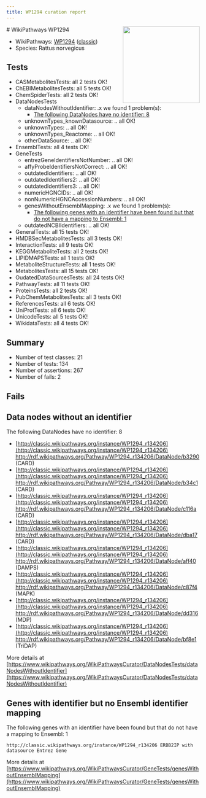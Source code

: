 ```yaml
---
title: WP1294 curation report
---
```


<img style="float: right; width: 200px" src="https://upload.wikimedia.org/wikipedia/commons/thumb/8/83/Wplogo_with_text_500.png/640px-Wplogo_with_text_500.png" />
# WikiPathways WP1294

* WikiPathways: [WP1294](https://wikipathways.org/pathways/WP1294) ([classic](https://classic.wikipathways.org/instance/WP1294))
* Species: Rattus norvegicus
## Tests
* CASMetabolitesTests: all 2 tests OK!
* ChEBIMetabolitesTests: all 5 tests OK!
* ChemSpiderTests: all 2 tests OK!
* DataNodesTests
    * dataNodesWithoutIdentifier: .x we found 1 problem(s):
        * [The following DataNodes have no identifier: 8](#d2d32fa7)
    * unknownTypes_knownDatasource: .. all OK!
    * unknownTypes: .. all OK!
    * unknownTypes_Reactome: .. all OK!
    * otherDataSource: .. all OK!
* EnsemblTests: all 4 tests OK!
* GeneTests
    * entrezGeneIdentifiersNotNumber: .. all OK!
    * affyProbeIdentifiersNotCorrect: .. all OK!
    * outdatedIdentifiers: .. all OK!
    * outdatedIdentifiers2: .. all OK!
    * outdatedIdentifiers3: .. all OK!
    * numericHGNCIDs: .. all OK!
    * nonNumericHGNCAccessionNumbers: .. all OK!
    * genesWithoutEnsemblMapping: .x we found 1 problem(s):
        * [The following genes with an identifier have been found but that do not have a mapping to Ensembl: 1](#40286d83)
    * outdatedNCBIIdentifiers: .. all OK!
* GeneralTests: all 15 tests OK!
* HMDBSecMetabolitesTests: all 3 tests OK!
* InteractionTests: all 9 tests OK!
* KEGGMetaboliteTests: all 2 tests OK!
* LIPIDMAPSTests: all 1 tests OK!
* MetaboliteStructureTests: all 1 tests OK!
* MetabolitesTests: all 15 tests OK!
* OudatedDataSourcesTests: all 24 tests OK!
* PathwayTests: all 11 tests OK!
* ProteinsTests: all 2 tests OK!
* PubChemMetabolitesTests: all 3 tests OK!
* ReferencesTests: all 6 tests OK!
* UniProtTests: all 6 tests OK!
* UnicodeTests: all 5 tests OK!
* WikidataTests: all 4 tests OK!


## Summary

* Number of test classes: 21
* Number of tests: 134
* Number of assertions: 267
* Number of fails: 2

## Fails

<a name="d2d32fa7" />

## Data nodes without an identifier

The following DataNodes have no identifier: 8

* [http://classic.wikipathways.org/instance/WP1294_r134206](http://classic.wikipathways.org/instance/WP1294_r134206) http://rdf.wikipathways.org/Pathway/WP1294_r134206/DataNode/b3290 (CARD)
* [http://classic.wikipathways.org/instance/WP1294_r134206](http://classic.wikipathways.org/instance/WP1294_r134206) http://rdf.wikipathways.org/Pathway/WP1294_r134206/DataNode/b34c1 (CARD)
* [http://classic.wikipathways.org/instance/WP1294_r134206](http://classic.wikipathways.org/instance/WP1294_r134206) http://rdf.wikipathways.org/Pathway/WP1294_r134206/DataNode/c116a (CARD)
* [http://classic.wikipathways.org/instance/WP1294_r134206](http://classic.wikipathways.org/instance/WP1294_r134206) http://rdf.wikipathways.org/Pathway/WP1294_r134206/DataNode/dba17 (CARD)
* [http://classic.wikipathways.org/instance/WP1294_r134206](http://classic.wikipathways.org/instance/WP1294_r134206) http://rdf.wikipathways.org/Pathway/WP1294_r134206/DataNode/aff40 (DAMPS)
* [http://classic.wikipathways.org/instance/WP1294_r134206](http://classic.wikipathways.org/instance/WP1294_r134206) http://rdf.wikipathways.org/Pathway/WP1294_r134206/DataNode/c87f4 (MAPK)
* [http://classic.wikipathways.org/instance/WP1294_r134206](http://classic.wikipathways.org/instance/WP1294_r134206) http://rdf.wikipathways.org/Pathway/WP1294_r134206/DataNode/dd316 (MDP)
* [http://classic.wikipathways.org/instance/WP1294_r134206](http://classic.wikipathways.org/instance/WP1294_r134206) http://rdf.wikipathways.org/Pathway/WP1294_r134206/DataNode/bf8e1 (TriDAP)


More details at [https://www.wikipathways.org/WikiPathwaysCurator/DataNodesTests/dataNodesWithoutIdentifier](https://www.wikipathways.org/WikiPathwaysCurator/DataNodesTests/dataNodesWithoutIdentifier)

<a name="40286d83" />

## Genes with identifier but no Ensembl identifier mapping

The following genes with an identifier have been found but that do not have a mapping to Ensembl: 1
```
http://classic.wikipathways.org/instance/WP1294_r134206 ERBB2IP with datasource Entrez Gene
```

More details at [https://www.wikipathways.org/WikiPathwaysCurator/GeneTests/genesWithoutEnsemblMapping](https://www.wikipathways.org/WikiPathwaysCurator/GeneTests/genesWithoutEnsemblMapping)

